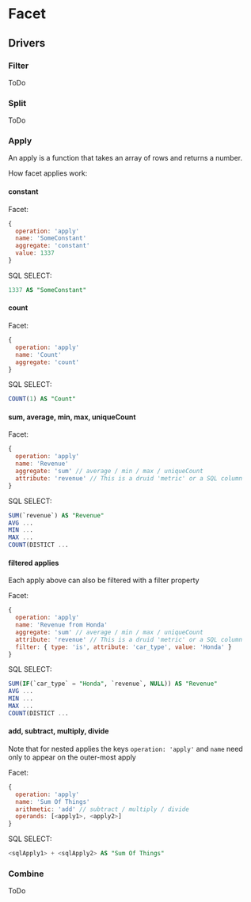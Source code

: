 # Facet

## Drivers

### Filter
ToDo

### Split
ToDo

### Apply
An apply is a function that takes an array of rows and returns a number.

How facet applies work:

#### constant
Facet:

```javascript
{
  operation: 'apply'
  name: 'SomeConstant'
  aggregate: 'constant'
  value: 1337
}
```

SQL SELECT:

```sql
1337 AS "SomeConstant"
```

#### count

Facet:
```javascript
{
  operation: 'apply'
  name: 'Count'
  aggregate: 'count'
}
```

SQL SELECT:
```sql
COUNT(1) AS "Count"
```

#### sum, average, min, max, uniqueCount

Facet:
```javascript
{
  operation: 'apply'
  name: 'Revenue'
  aggregate: 'sum' // average / min / max / uniqueCount
  attribute: 'revenue' // This is a druid 'metric' or a SQL column
}
```

SQL SELECT:
```sql
SUM(`revenue`) AS "Revenue"
AVG ...
MIN ...
MAX ...
COUNT(DISTICT ...
```

#### filtered applies
Each apply above can also be filtered with a filter property

Facet:
```javascript
{
  operation: 'apply'
  name: 'Revenue from Honda'
  aggregate: 'sum' // average / min / max / uniqueCount
  attribute: 'revenue' // This is a druid 'metric' or a SQL column
  filter: { type: 'is', attribute: 'car_type', value: 'Honda' }
}
```

SQL SELECT:
```sql
SUM(IF(`car_type` = "Honda", `revenue`, NULL)) AS "Revenue"
AVG ...
MIN ...
MAX ...
COUNT(DISTICT ...
```

#### add, subtract, multiply, divide
Note that for nested applies the keys ```operation: 'apply'``` and ```name``` need only to appear on the outer-most apply

Facet:
```javascript
{
  operation: 'apply'
  name: 'Sum Of Things'
  arithmetic: 'add' // subtract / multiply / divide
  operands: [<apply1>, <apply2>]
}
```

SQL SELECT:
```sql
<sqlApply1> + <sqlApply2> AS "Sum Of Things"
```

### Combine
ToDo

